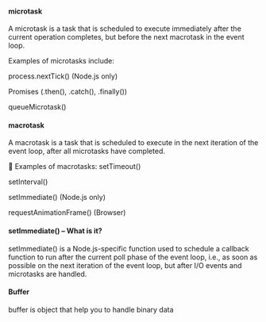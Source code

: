 #### microtask 

A microtask is a task that is scheduled to execute immediately after the current operation completes, but before the next macrotask in the event loop.

Examples of microtasks include:

process.nextTick() (Node.js only)

Promises (.then(), .catch(), .finally())

queueMicrotask()


#### macrotask

A macrotask is a task that is scheduled to execute in the next iteration of the event loop, after all microtasks have completed.

🔹 Examples of macrotasks:
setTimeout()

setInterval()

setImmediate() (Node.js only)

requestAnimationFrame() (Browser)


#### setImmediate() – What is it?

setImmediate() is a Node.js-specific function used to schedule a callback function to run after the current poll phase of the event loop, i.e., as soon as possible on the next iteration of the event loop, but after I/O events and microtasks are handled.

#### Buffer

buffer is object that help you to handle binary data